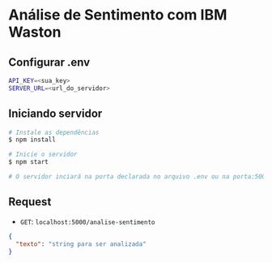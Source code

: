 # Análise de Sentimento com IBM Waston

<h2>Configurar .env</h2>

```bash
API_KEY=<sua_key>
SERVER_URL=<url_do_servidor>
```

<h2>Iniciando servidor</h2>

```bash
# Instale as dependências
$ npm install

# Inicie o servidor
$ npm start

# O servidor inciará na porta declarada no arquivo .env ou na porta:5000
```

<h2>Request</h2>

- `GET`: `localhost:5000/analise-sentimento`

``` json
{
  "texto": "string para ser analizada"
}
```